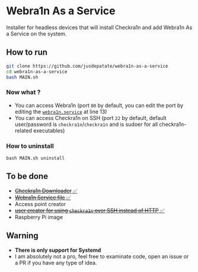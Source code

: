 # Webra1n As a Service
Installer for headless devices that will install Checkra1n and add Webra1n As a Service on the system.

## How to run
```bash
git clone https://github.com/jusdepatate/webra1n-as-a-service
cd webra1n-as-a-service
bash MAIN.sh
```

### Now what ?
- You can access Webra1n (port `80` by default, you can edit the port by editing the [`webra1n.service`](/webra1n.service) at line 13)
- You can access Checkra1n on SSH (port `22` by default, default user/password is `checkra1n`/`checkra1n` and is sudoer for all checkra1n-related executables)

### How to uninstall
`bash MAIN.sh uninstall`

## To be done
- [~~Checkra1n Downloader~~ ✅](/checkra1n-downloader/checkra1n-downloader.sh)
- [~~Webra1n Service file~~ ✅](/webra1n.service)
- Access point creator
- [~~user creator for using `checkra1n` over SSH instead of HTTP~~ ✅](/MAIN.sh)
- Raspberry Pi image

## Warning
- **There is only support for Systemd**
- I am absolutely not a pro, feel free to examinate code, open an issue or a PR if you have any type of idea.
